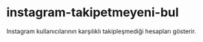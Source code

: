 # instagram-takipetmeyeni-bul
Instagram kullanıcılarının karşılıklı takipleşmediği hesapları gösterir.
